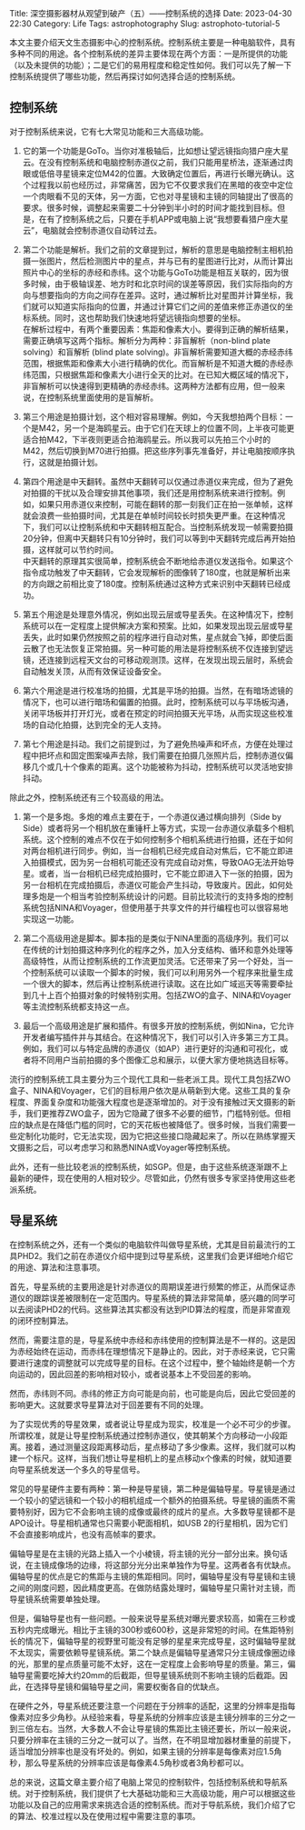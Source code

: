 Title: 深空摄影器材从观望到破产（五）——控制系统的选择
Date: 2023-04-30 22:30
Category: Life
Tags: astrophotography
Slug: astrophoto-tutorial-5

本文主要介绍天文生态摄影中心的控制系统。控制系统主要是一种电脑软件，具有多种不同的用途。各个控制系统的差异主要体现在两个方面：一是所提供的功能（以及未提供的功能）；二是它们的易用程度和稳定性如何。我们可以先了解一下控制系统提供了哪些功能，然后再探讨如何选择合适的控制系统。

## 控制系统

对于控制系统来说，它有七大常见功能和三大高级功能。

1. 它的第一个功能是GoTo。当你对准极轴后，比如想让望远镜指向猎户座大星云。在没有控制系统和电脑控制赤道仪之前，我们只能用星桥法，逐渐通过肉眼或低倍寻星镜来定位M42的位置。大致确定位置后，再进行长曝光确认。这个过程我以前也经历过，非常痛苦，因为它不仅要求我们在黑暗的夜空中定位一个肉眼看不见的天体，另一方面，它也对寻星镜和主镜的同轴提出了很高的要求。很多时候，调整起来需要二十分钟到半小时的时间才能找到目标。但是，在有了控制系统之后，只要在手机APP或电脑上说“我想要看猎户座大星云”，电脑就会控制赤道仪自动转过去。

2. 第二个功能是解析。我们之前的文章提到过，解析的意思是电脑控制主相机拍摄一张图片，然后检测图片中的星点，并与已有的星图进行比对，从而计算出照片中心的坐标的赤经和赤纬。这个功能与GoTo功能是相互关联的，因为很多时候，由于极轴误差、地方时和北京时间的误差等原因，我们实际指向的方向与想要指向的方向之间存在差异。这时，通过解析比对星图并计算坐标，我们就可以知道实际指向的位置，并通过计算它们之间的差值来修正赤道仪的坐标系统。同时，这也帮助我们快速地将望远镜指向想要的坐标。  
  在解析过程中，有两个重要因素：焦距和像素大小。要得到正确的解析结果，需要正确填写这两个指标。解析分为两种：非盲解析（non-blind plate solving）和盲解析 (blind plate solving)。非盲解析需要知道大概的赤经赤纬范围，根据焦距和像素大小进行精确的优化。而盲解析是不知道大概的赤经赤纬范围，只根据焦距和像素大小进行全天的比对。在已知大概区域的情况下，非盲解析可以快速得到更精确的赤经赤纬。这两种方法都有应用，但一般来说，在控制系统里面使用的是盲解析。

3. 第三个用途是拍摄计划，这个相对容易理解。例如，今天我想拍两个目标：一个是M42，另一个是海鸥星云。由于它们在天球上的位置不同，上半夜可能更适合拍M42，下半夜则更适合拍海鸥星云。所以我可以先拍三个小时的M42，然后切换到M70进行拍摄。把这些序列事先准备好，并让电脑按顺序执行，这就是拍摄计划。

4. 第四个用途是中天翻转。虽然中天翻转可以仅通过赤道仪来完成，但为了避免对拍摄的干扰以及合理安排其他事项，我们还是用控制系统来进行控制。例如，如果只用赤道仪来控制，可能在翻转的那一刻我们正在拍一张单帧，这样就会浪费一些拍摄时间，尤其是在单帧时间较长时损失更严重。在这种情况下，我们可以让控制系统和中天翻转相互配合。当控制系统发现一帧需要拍摄20分钟，但离中天翻转只有10分钟时，我们可以等到中天翻转完成后再开始拍摄，这样就可以节约时间。  
  中天翻转的原理其实很简单，控制系统会不断地给赤道仪发送指令。如果这个指令成功触发了中天翻转，它会发现解析的图像转了180度，也就是解析出来的方向跟之前相比变了180度。控制系统通过这种方式来识别中天翻转已经成功。

5. 第五个用途是处理意外情况，例如出现云层或导星丢失。在这种情况下，控制系统可以在一定程度上提供解决方案和预案。比如，如果发现出现云层或导星丢失，此时如果仍然按照之前的程序进行自动对焦，星点就会飞掉，即使后面云散了也无法恢复正常拍摄。另一种可能的用法是将控制系统不仅连接到望远镜，还连接到远程天文台的可移动观测顶。这样，在发现出现云层时，系统会自动触发关顶，从而有效保证设备安全。

6. 第六个用途是进行校准场的拍摄，尤其是平场的拍摄。当然，在有暗场滤镜的情况下，也可以进行暗场和偏置的拍摄。此时，控制系统可以与平场板沟通，关闭平场板并打开灯光，或者在预定的时间拍摄天光平场，从而实现这些校准场的自动化拍摄，达到完全的无人支持。

7. 第七个用途是抖动。我们之前提到过，为了避免热噪声和坏点，方便在处理过程中把坏点和固定图案噪声去除，我们需要在拍摄几张照片后，控制赤道仪偏移几个或几十个像素的距离。这个功能被称为抖动，控制系统可以灵活地安排抖动。

除此之外，控制系统还有三个较高级的用法。

1. 第一个是多炮。多炮的难点主要在于，一个赤道仪通过横向排列（Side by Side）或者将另一个相机放在重锤杆上等方式，实现一台赤道仪承载多个相机系统。这个控制的难点不仅在于如何控制多个相机系统进行拍摄，还在于如何对两台相机进行同步。例如，当一台相机已经完成自动对焦后，它不能立即进入拍摄模式，因为另一台相机可能还没有完成自动对焦，导致OAG无法开始导星。或者，当一台相机已经完成拍摄时，它不能立即进入下一张的拍摄，因为另一台相机在完成拍摄后，赤道仪可能会产生抖动，导致废片。因此，如何处理多炮是一个相当考验控制系统设计的问题。目前比较流行的支持多炮的控制系统包括NINA和Voyager，但使用基于共享文件的并行编程也可以很容易地实现这一功能。

2. 第二个高级用途是脚本。脚本指的是类似于NINA里面的高级序列。我们可以在传统的计划拍摄这种序列化的程序之外，加入分支结构、循环和意外处理等高级特性，从而让控制系统的工作流更加灵活。它还带来了另一个好处，当一个控制系统可以读取一个脚本的时候，我们可以利用另外一个程序来批量生成一个很大的脚本，然后再让控制系统进行读取。这在比如广域巡天等需要牵扯到几十上百个拍摄对象的时候特别实用。包括ZWO的盒子、NINA和Voyager等主流控制系统都支持这一点。

3. 最后一个高级用途是扩展和插件。有很多开放的控制系统，例如Nina，它允许开发者编写插件并与其结合。在这种情况下，我们可以引入许多第三方工具。例如，我们可以与特定品牌的赤道仪（如AP）进行更好的沟通和可视化，或者将不同用户当前拍摄的多个图像汇总和展示，以便大家方便地挑选目标等。

流行的控制系统工具主要分为三个现代工具和一些老派工具。现代工具包括ZWO盒子、NINA和Voyager，它们的目标用户依次是从萌新到大佬。这些工具的复杂程度、界面复杂度和功能强大程度也是逐渐增加的。对于没有接触过天文摄影的新手，我们更推荐ZWO盒子，因为它隐藏了很多不必要的细节，门槛特别低。但相应的缺点是在降低门槛的同时，它的天花板也被降低了。很多时候，当我们需要一些定制化功能时，它无法实现，因为它把这些接口隐藏起来了。所以在熟练掌握天文摄影之后，可以考虑学习和熟悉NINA或Voyager等控制系统。

此外，还有一些比较老派的控制系统，如SGP。但是，由于这些系统逐渐跟不上最新的硬件，现在使用的人相对较少。尽管如此，仍然有很多专家坚持使用这些老派系统。

## 导星系统

在控制系统之外，还有一个类似的电脑软件叫做导星系统，尤其是目前最流行的工具PHD2。我们之前在赤道仪介绍中提到过导星系统，这里我们会更详细地介绍它的用途、算法和注意事项。

首先，导星系统的主要用途是针对赤道仪的周期误差进行频繁的修正，从而保证赤道仪的跟踪误差被限制在一定范围内。导星系统的算法非常简单，感兴趣的同学可以去阅读PHD2的代码。这些算法其实都没有达到PID算法的程度，而是非常直观的闭环控制算法。

然而，需要注意的是，导星系统中赤经和赤纬使用的控制算法是不一样的。这是因为赤经始终在运动，而赤纬在理想情况下是静止的。因此，对于赤经来说，它只需要进行速度的调整就可以完成导星的目标。在这个过程中，整个轴始终是朝一个方向运动的，因此回差的影响相对较小，或者说基本上不受回差的影响。

然而，赤纬则不同。赤纬的修正方向可能是向前，也可能是向后，因此它受回差的影响更大。这就要求导星算法对于回差要有不同的处理。

为了实现优秀的导星效果，或者说让导星成为现实，校准是一个必不可少的步骤。所谓校准，就是让导星控制系统通过控制赤道仪，使其朝某个方向移动一小段距离。接着，通过测量这段距离移动后，星点移动了多少像素。这样，我们就可以构建一个标尺。这样，当我们想让导星相机上的星点移动x个像素的时候，就知道要向导星系统发送一个多久的导星信号。

常见的导星硬件主要有两种：第一种是导星镜，第二种是偏轴导星。导星镜是通过一个较小的望远镜和一个较小的相机组成一个额外的拍摄系统。导星镜的画质不需要特别好，因为它不会影响主镜的成像或最终的成片的星点。大多数导星镜都不是APO设计。导星相机通常也只需要小靶面相机，如USB 2的行星相机，因为它们不会直接影响成片，也没有高帧率的要求。

偏轴导星是在主镜的光路上插入一个小棱镜，将主镜的光分一部分出来。换句话说，在主镜成像场的边缘，将这部分光分出来单独作为导星。这两者各有优缺点。偏轴导星的优点是它的焦距与主镜的焦距相同。同时，偏轴导星没有导星镜和主镜之间的刚度问题，因此精度更高。在做防结露处理时，偏轴导星只需针对主镜，而导星镜系统需要单独处理。

但是，偏轴导星也有一些问题。一般来说导星系统对曝光要求较高，如需在三秒或五秒内完成曝光。相比于主镜的300秒或600秒，这是非常短的时间。在焦距特别长的情况下，偏轴导星的视野里可能没有足够的星星来完成导星，这时偏轴导星就不太现实，需要依赖导星镜系统。第二个缺点是偏轴导星通常只分主镜成像圈边缘的光，那里的星点质量可能不太好，这在一定程度上会影响导星的质量。第三，偏轴导星需要吃掉大约20mm的后截距，但导星镜系统则不影响主镜的后截距。因此，在选择导星镜和偏轴导星之间，需要权衡各自的优缺点。

在硬件之外，导星系统还要注意一个问题在于分辨率的适配，这里的分辨率是指每像素对应多少角秒。从经验来看，导星系统的分辨率应该是主镜分辨率的三分之一到三倍左右。当然，大多数人不会让导星镜的焦距比主镜还要长，所以一般来说，只要分辨率在主镜的三分之一就可以了。当然，在不明显增加器材重量的前提下，适当增加分辨率也是没有坏处的。例如，如果主镜的分辨率是每像素对应1.5角秒，那么导星系统的分辨率应该是每像素4.5角秒或者3角秒都可以。

总的来说，这篇文章主要介绍了电脑上常见的控制软件，包括控制系统和导航系统。对于控制系统，我们提供了七大基础功能和三大高级功能，用户可以根据这些功能以及自己的应用需求来挑选合适的控制系统。而对于导航系统，我们介绍了它的算法、校准过程以及在使用过程中需要注意的事项。